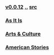 ### [v0.0.12](https://github.com/littleflute/english/edit/master/voa/learningenglish/readme.md) [..](..) [src](https://learningenglish.voanews.com/programs/radio)

### [As It Is](https://littleflute.github.io/english/voa/AS%20IT%20IS/)
### [Arts & Culture](https://littleflute.github.io/english/voa/ARTS_CULTURE/)
### [American Stories]()

